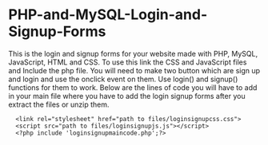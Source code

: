 # PHP-and-MySQL-Login-and-Signup-Forms
This is the login and signup forms for your website made with PHP, MySQL, JavaScript, HTML and CSS. To use this link the CSS and JavaScript files and Include the php file. You will need to make two button which are sign up and login and use the onclick event on them. Use login() and signup() functions for them to work. Below are the lines of code you will have to add in your main file where you have to add the login signup forms after you extract the files or unzip them.

      <link rel="stylesheet" href="path to files/loginsignupcss.css">
      <script src="path to files/loginsignupjs.js"></script>
      <?php include 'loginsignupmaincode.php';?>
